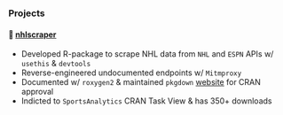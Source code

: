 ### Projects
#### 🏒 [nhlscraper](https://github.com/RentoSaijo/nhlscraper)
- Developed R-package to scrape NHL data from `NHL` and `ESPN` APIs w/ `usethis` & `devtools`
- Reverse-engineered undocumented endpoints w/ `Mitmproxy`
- Documented w/ `roxygen2` & maintained `pkgdown` [website](https://rentosaijo.github.io/nhlscraper/) for CRAN approval
- Indicted to `SportsAnalytics` CRAN Task View & has 350+ downloads
